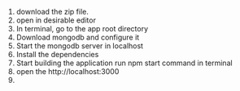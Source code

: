 
1. download the zip file.
2. open in desirable editor
3. In terminal, go to the app root directory
4. Download mongodb and configure it
5. Start the mongodb server in localhost
6. Install the dependencies
7. Start building the application run npm start command in terminal
8. open the http://localhost:3000
9. 
